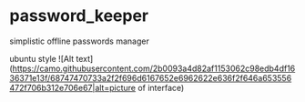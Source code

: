 # password_keeper
simplistic offline passwords manager

ubuntu style
![Alt text](https://camo.githubusercontent.com/2b0093a4d82af1153062c98edb4df1636371e13f/68747470733a2f2f696d6167652e6962622e636f2f646a653556472f706b312e706e67|alt=picture of interface)
